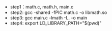 - step1：math.c, math.h, main.c
- step2: gcc -shared -fPIC math.c -o libmath.so
- step3: gcc main.c -lmath -L. -o main
- step4: export LD_LIBRARY_PATH="$(pwd)"
